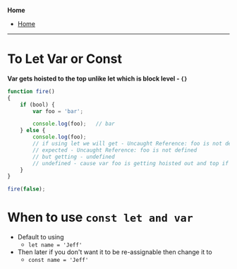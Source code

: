 **Home**
- [Home](../index.md)
---

# To Let Var or Const
**Var gets hoisted to the top unlike let which is block level - `{}`**
```js
function fire()
{
    if (bool) {
        var foo = 'bar';

        console.log(foo);   // bar
    } else {
        console.log(foo);
        // if using let we will get - Uncaught Reference: foo is not defined
        // expected - Uncaught Reference: foo is not defined
        // but getting - undefined
        // undefined - cause var foo is getting hoisted out and top if statement
    }
}

fire(false);
```

# When to use `const let and var`
-   Default to using
    -   `let name = 'Jeff'`
-   Then later if you don't want it to be re-assignable then change it to
    -   `const name = 'Jeff'`